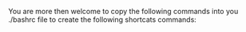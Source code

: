You are more then welcome to copy the following commands into you ./bashrc file to create the following shortcats commands:

